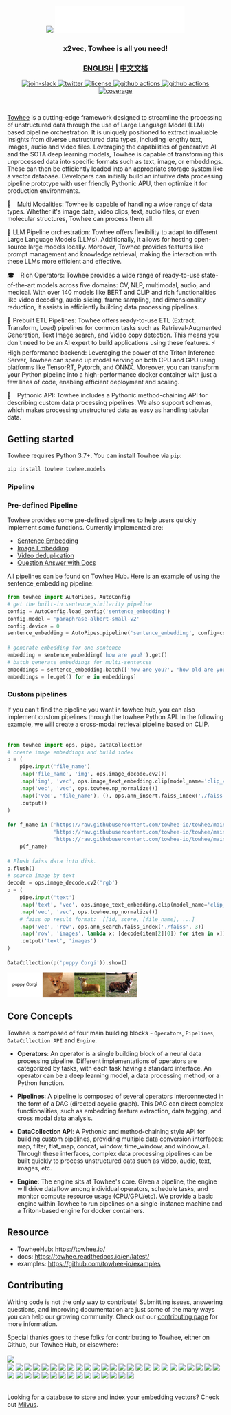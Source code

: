 &nbsp;

<p align="center">
    <img src="towhee_logo.png#gh-light-mode-only" width="60%"/>
    <img src="assets/towhee_logo_dark.png#gh-dark-mode-only" width="60%"/>
</p>


<h3 align="center">
  <p style="text-align: center;"> <span style="font-weight: bold; font: Arial, sans-serif;">x</span>2vec, Towhee is all you need! </p>
</h3>

<h3 align="center">
  <p style="text-align: center;">
  <a href="README.md" target="_blank">ENGLISH</a> | <a href="README_CN.md">中文文档</a>
  </p>
</h3>

<div class="column" align="middle">
  <a href="https://slack.towhee.io">
    <img src="https://img.shields.io/badge/join-slack-orange?style=flat" alt="join-slack"/>
  </a>
  <a href="https://twitter.com/towheeio">
    <img src="https://img.shields.io/badge/follow-twitter-blue?style=flat" alt="twitter"/>
  </a>
  <a href="https://www.apache.org/licenses/LICENSE-2.0">
    <img src="https://img.shields.io/badge/license-apache2.0-green?style=flat" alt="license"/>
  </a>
  <a href="https://github.com/towhee-io/towhee/actions/workflows/pylint.yml">
    <img src="https://github.com/towhee-io/towhee/actions/workflows/pylint.yml/badge.svg" alt="github actions"/>
  </a>
  <a href="https://pypi.org/project/towhee/">
    <img src="https://img.shields.io/pypi/v/towhee?label=Release&color&logo=Python" alt="github actions"/>
  </a>
  <a href="https://app.codecov.io/gh/towhee-io/towhee">
    <img src="https://img.shields.io/codecov/c/github/towhee-io/towhee?style=flat" alt="coverage"/>
  </a>
</div>

&nbsp;

[Towhee](https://towhee.io) is a cutting-edge framework designed to streamline the processing of unstructured data through the use of Large Language Model (LLM) based pipeline orchestration. It is uniquely positioned to extract invaluable insights from diverse unstructured data types, including lengthy text, images, audio and video files. Leveraging the capabilities of generative AI and the SOTA deep learning models, Towhee is capable of transforming this unprocessed data into specific formats such as text, image, or embeddings. These can then be efficiently loaded into an appropriate storage system like a vector database. Developers can initially build an intuitive data processing pipeline prototype with user friendly Pythonic APU, then optimize it for production environments.

🎨 Multi Modalities: Towhee is capable of handling a wide range of data types. Whether it's image data, video clips, text, audio files, or even molecular structures, Towhee can process them all. 

📃    LLM Pipeline orchestration:  Towhee offers flexibility to adapt to different Large Language Models (LLMs). Additionally, it allows for hosting open-source large models locally. Moreover, Towhee provides features like prompt management and knowledge retrieval, making the interaction with these LLMs more efficient and effective.

🎓 Rich Operators: Towhee provides a wide range of ready-to-use state-of-the-art models across five domains: CV, NLP, multimodal, audio, and medical. With over 140 models like BERT and CLIP and rich functionalities like video decoding, audio slicing, frame sampling,  and dimensionality reduction, it assists in efficiently building data processing pipelines. 

🔌   Prebuilt ETL Pipelines: Towhee offers ready-to-use ETL (Extract, Transform, Load) pipelines for common tasks such as Retrieval-Augmented Generation, Text Image search, and Video copy detection. This means you don't need to be an AI expert to build applications using these features. 
⚡️  High performance backend: Leveraging the power of the Triton Inference Server, Towhee can speed up model serving on both CPU and GPU using platforms like TensorRT, Pytorch, and ONNX. Moreover, you can transform your Python pipeline into a high-performance docker container with just a few lines of code, enabling efficient deployment and scaling.

🐍 Pythonic API: Towhee includes a Pythonic method-chaining API for describing custom data processing pipelines. We also support schemas, which makes processing unstructured data as easy as handling tabular data.

## Getting started

Towhee requires Python 3.7+. You can install Towhee via `pip`:

```bash
pip install towhee towhee.models
```

### Pipeline

### Pre-defined Pipeline

Towhee provides some pre-defined pipelines to help users quickly implement some functions. 
Currently implemented are: 
- [Sentence Embedding](https://towhee.io/tasks/detail/pipeline/sentence-similarity)
- [Image Embedding](https://towhee.io/tasks/detail/pipeline/text-image-search)
- [Video deduplication](https://towhee.io/tasks/detail/pipeline/video-copy-detection)
- [Question Answer with Docs](https://towhee.io/tasks/detail/pipeline/retrieval-augmented-generation)

All pipelines can be found on Towhee Hub. Here is an example of using the sentence_embedding pipeline: 

```python
from towhee import AutoPipes, AutoConfig
# get the built-in sentence_similarity pipeline
config = AutoConfig.load_config('sentence_embedding')
config.model = 'paraphrase-albert-small-v2'
config.device = 0
sentence_embedding = AutoPipes.pipeline('sentence_embedding', config=config)

# generate embedding for one sentence
embedding = sentence_embedding('how are you?').get()
# batch generate embeddings for multi-sentences
embeddings = sentence_embedding.batch(['how are you?', 'how old are you?'])
embeddings = [e.get() for e in embeddings]
```
### Custom pipelines 

If you can't find the pipeline you want in towhee hub, you can also implement custom pipelines through the towhee Python API. In the following example, we will create a cross-modal retrieval pipeline based on CLIP.
```python

from towhee import ops, pipe, DataCollection
# create image embeddings and build index
p = (
    pipe.input('file_name')
    .map('file_name', 'img', ops.image_decode.cv2())
    .map('img', 'vec', ops.image_text_embedding.clip(model_name='clip_vit_base_patch32', modality='image'))
    .map('vec', 'vec', ops.towhee.np_normalize())
    .map(('vec', 'file_name'), (), ops.ann_insert.faiss_index('./faiss', 512))
    .output()
)

for f_name in ['https://raw.githubusercontent.com/towhee-io/towhee/main/assets/dog1.png',
               'https://raw.githubusercontent.com/towhee-io/towhee/main/assets/dog2.png',
               'https://raw.githubusercontent.com/towhee-io/towhee/main/assets/dog3.png']:
    p(f_name)

# Flush faiss data into disk. 
p.flush()
# search image by text
decode = ops.image_decode.cv2('rgb')
p = (
    pipe.input('text')
    .map('text', 'vec', ops.image_text_embedding.clip(model_name='clip_vit_base_patch32', modality='text'))
    .map('vec', 'vec', ops.towhee.np_normalize())
    # faiss op result format:  [[id, score, [file_name], ...]
    .map('vec', 'row', ops.ann_search.faiss_index('./faiss', 3))
    .map('row', 'images', lambda x: [decode(item[2][0]) for item in x])
    .output('text', 'images')
)

DataCollection(p('puppy Corgi')).show()

```
<img src="assets/towhee_example.png" style="width: 60%; height: 60%">


## Core Concepts

Towhee is composed of four main building blocks - `Operators`, `Pipelines`, `DataCollection API` and `Engine`.

- __Operators__: An operator is a single building block of a neural data processing pipeline. Different implementations of operators are categorized by tasks, with each task having a standard interface. An operator can be a deep learning model, a data processing method, or a Python function.

- __Pipelines__: A pipeline is composed of several operators interconnected in the form of a DAG (directed acyclic graph). This DAG can direct complex functionalities, such as embedding feature extraction, data tagging, and cross modal data analysis.

- __DataCollection API__: A Pythonic and method-chaining style API for building custom pipelines, providing multiple data conversion interfaces: map, filter, flat_map, concat, window, time_window, and window_all. Through these interfaces, complex data processing pipelines can be built quickly to process unstructured data such as video, audio, text, images, etc.

- __Engine__: The engine sits at Towhee's core. Given a pipeline, the engine will drive dataflow among individual operators, schedule tasks, and monitor compute resource usage (CPU/GPU/etc). We provide a basic engine within Towhee to run pipelines on a single-instance machine and a Triton-based engine for docker containers.

## Resource
- TowheeHub: https://towhee.io/
- docs: https://towhee.readthedocs.io/en/latest/
- examples: https://github.com/towhee-io/examples

## Contributing

Writing code is not the only way to contribute! Submitting issues, answering questions, and improving documentation are just some of the many ways you can help our growing community. Check out our [contributing page](https://github.com/towhee-io/towhee/blob/main/CONTRIBUTING.md) for more information.

Special thanks goes to these folks for contributing to Towhee, either on Github, our Towhee Hub, or elsewhere:
<br><!-- Do not remove start of hero-bot --><br>
<img src="https://img.shields.io/badge/all--contributors-40-orange"><br>
<a href="https://github.com/3270939387"><img src="https://avatars.githubusercontent.com/u/133976770?v=4" width="30px" /></a>
<a href="https://github.com/AniTho"><img src="https://avatars.githubusercontent.com/u/34787227?v=4" width="30px" /></a>
<a href="https://github.com/Chiiizzzy"><img src="https://avatars.githubusercontent.com/u/72550076?v=4" width="30px" /></a>
<a href="https://github.com/GuoRentong"><img src="https://avatars.githubusercontent.com/u/57477222?v=4" width="30px" /></a>
<a href="https://github.com/KizAE86"><img src="https://avatars.githubusercontent.com/u/146533028?v=4" width="30px" /></a>
<a href="https://github.com/NicoYuan1986"><img src="https://avatars.githubusercontent.com/u/109071306?v=4" width="30px" /></a>
<a href="https://github.com/Opdoop"><img src="https://avatars.githubusercontent.com/u/21202514?v=4" width="30px" /></a>
<a href="https://github.com/Sharp-rookie"><img src="https://avatars.githubusercontent.com/u/62098006?v=4" width="30px" /></a>
<a href="https://github.com/Tumao727"><img src="https://avatars.githubusercontent.com/u/20420181?v=4" width="30px" /></a>
<a href="https://github.com/UncleLLD"><img src="https://avatars.githubusercontent.com/u/16642335?v=4" width="30px" /></a>
<a href="https://github.com/YuDongPan"><img src="https://avatars.githubusercontent.com/u/88148730?v=4" width="30px" /></a>
<a href="https://github.com/binbinlv"><img src="https://avatars.githubusercontent.com/u/83755740?v=4" width="30px" /></a>
<a href="https://github.com/derekdqc"><img src="https://avatars.githubusercontent.com/u/11754703?v=4" width="30px" /></a>
<a href="https://github.com/dreamfireyu"><img src="https://avatars.githubusercontent.com/u/47691077?v=4" width="30px" /></a>
<a href="https://github.com/filip-halt"><img src="https://avatars.githubusercontent.com/u/81822489?v=4" width="30px" /></a>
<a href="https://github.com/fzliu"><img src="https://avatars.githubusercontent.com/u/6334158?v=4" width="30px" /></a>
<a href="https://github.com/gexy185"><img src="https://avatars.githubusercontent.com/u/103474331?v=4" width="30px" /></a>
<a href="https://github.com/huan415"><img src="https://avatars.githubusercontent.com/u/37132274?v=4" width="30px" /></a>
<a href="https://github.com/hyf3513OneGO"><img src="https://avatars.githubusercontent.com/u/67197231?v=4" width="30px" /></a>
<a href="https://github.com/jaelgu"><img src="https://avatars.githubusercontent.com/u/86251631?v=4" width="30px" /></a>
<a href="https://github.com/jeffoverflow"><img src="https://avatars.githubusercontent.com/u/24581746?v=4" width="30px" /></a>
<a href="https://github.com/jingkl"><img src="https://avatars.githubusercontent.com/u/34296482?v=4" width="30px" /></a>
<a href="https://github.com/jinlingxu06"><img src="https://avatars.githubusercontent.com/u/106302799?v=4" width="30px" /></a>
<a href="https://github.com/junjiejiangjjj"><img src="https://avatars.githubusercontent.com/u/14136703?v=4" width="30px" /></a>
<a href="https://github.com/krishnakatyal"><img src="https://avatars.githubusercontent.com/u/37455387?v=4" width="30px" /></a>
<a href="https://github.com/lrk612"><img src="https://avatars.githubusercontent.com/u/131778006?v=4" width="30px" /></a>
<a href="https://github.com/omartarek206"><img src="https://avatars.githubusercontent.com/u/40853054?v=4" width="30px" /></a>
<a href="https://github.com/oneseer"><img src="https://avatars.githubusercontent.com/u/28955741?v=4" width="30px" /></a>
<a href="https://github.com/pravee42"><img src="https://avatars.githubusercontent.com/u/65100038?v=4" width="30px" /></a>
<a href="https://github.com/reiase"><img src="https://avatars.githubusercontent.com/u/5417329?v=4" width="30px" /></a>
<a href="https://github.com/shiyu22"><img src="https://avatars.githubusercontent.com/u/53459423?v=4" width="30px" /></a>
<a href="https://github.com/songxianj"><img src="https://avatars.githubusercontent.com/u/107831450?v=4" width="30px" /></a>
<a href="https://github.com/soulteary"><img src="https://avatars.githubusercontent.com/u/1500781?v=4" width="30px" /></a>
<a href="https://github.com/sre-ci-robot"><img src="https://avatars.githubusercontent.com/u/56469371?v=4" width="30px" /></a>
<a href="https://github.com/sutcalag"><img src="https://avatars.githubusercontent.com/u/83750738?v=4" width="30px" /></a>
<a href="https://github.com/wxywb"><img src="https://avatars.githubusercontent.com/u/5432721?v=4" width="30px" /></a>
<a href="https://github.com/xychu"><img src="https://avatars.githubusercontent.com/u/936394?v=4" width="30px" /></a>
<a href="https://github.com/zc277584121"><img src="https://avatars.githubusercontent.com/u/17022025?v=4" width="30px" /></a>
<a href="https://github.com/zengxiang68"><img src="https://avatars.githubusercontent.com/u/68835157?v=4" width="30px" /></a>
<a href="https://github.com/zhousicong"><img src="https://avatars.githubusercontent.com/u/7541863?v=4" width="30px" /></a>
<br><!-- Do not remove end of hero-bot --><br>

Looking for a database to store and index your embedding vectors? Check out [Milvus](https://github.com/milvus-io/milvus).
